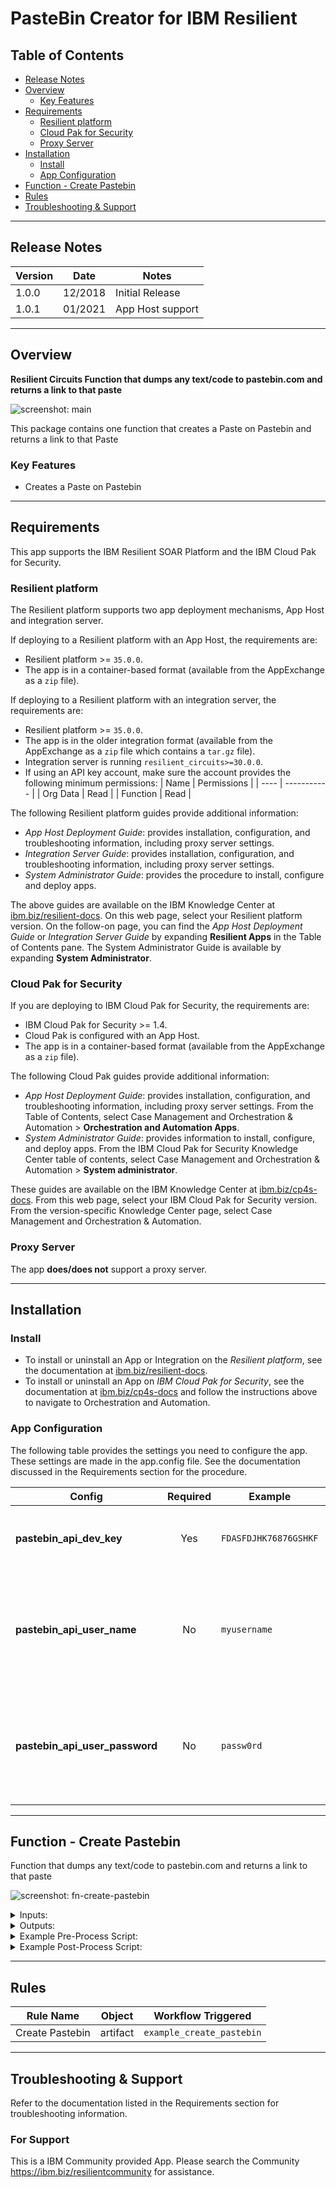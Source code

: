 <!--
  This README.md is generated by running:
  "resilient-sdk docgen -p fn_pastebin"

  It is best edited using a Text Editor with a Markdown Previewer. VS Code
  is a good example. Checkout https://guides.github.com/features/mastering-markdown/
  for tips on writing with Markdown

  If you make manual edits and run docgen again, a .bak file will be created

  Store any screenshots in the "doc/screenshots" directory and reference them like:
  ![screenshot: screenshot_1](./screenshots/screenshot_1.png)

  NOTE: If your app is available in the container-format only, there is no need to mention the integration server in this readme.
-->

# PasteBin Creator for IBM Resilient

## Table of Contents
- [Release Notes](#release-notes)
- [Overview](#overview)
  - [Key Features](#key-features)
- [Requirements](#requirements)
  - [Resilient platform](#resilient-platform)
  - [Cloud Pak for Security](#cloud-pak-for-security)
  - [Proxy Server](#proxy-server)
- [Installation](#installation)
  - [Install](#install)
  - [App Configuration](#app-configuration)
- [Function - Create Pastebin](#function---create-pastebin)
- [Rules](#rules)
- [Troubleshooting & Support](#troubleshooting--support)
---

## Release Notes
<!--
  Specify all changes in this release. Do not remove the release 
  notes of a previous release
-->
| Version | Date | Notes |
| ------- | ---- | ----- |
| 1.0.0 | 12/2018 | Initial Release |
| 1.0.1 | 01/2021 | App Host support |

---

## Overview
<!--
  Provide a high-level description of the function itself and its remote software or application.
  The text below is parsed from the "description" and "long_description" attributes in the setup.py file
-->
**Resilient Circuits Function that dumps any text/code to pastebin.com and returns a link to that paste**

 ![screenshot: main](./doc/screenshots/fn-create-pastebin.png)

This package contains one function that creates a Paste on Pastebin and returns a link to that Paste

### Key Features
<!--
  List the Key Features of the Integration
-->
* Creates a Paste on Pastebin

---

## Requirements
<!--
  List any Requirements 
-->
This app supports the IBM Resilient SOAR Platform and the IBM Cloud Pak for Security.

### Resilient platform
The Resilient platform supports two app deployment mechanisms, App Host and integration server.

If deploying to a Resilient platform with an App Host, the requirements are:
* Resilient platform >= `35.0.0`.
* The app is in a container-based format (available from the AppExchange as a `zip` file).

If deploying to a Resilient platform with an integration server, the requirements are:
* Resilient platform >= `35.0.0`.
* The app is in the older integration format (available from the AppExchange as a `zip` file which contains a `tar.gz` file).
* Integration server is running `resilient_circuits>=30.0.0`.
* If using an API key account, make sure the account provides the following minimum permissions: 
  | Name | Permissions |
  | ---- | ----------- |
  | Org Data | Read |
  | Function | Read |

The following Resilient platform guides provide additional information: 
* _App Host Deployment Guide_: provides installation, configuration, and troubleshooting information, including proxy server settings. 
* _Integration Server Guide_: provides installation, configuration, and troubleshooting information, including proxy server settings.
* _System Administrator Guide_: provides the procedure to install, configure and deploy apps. 

The above guides are available on the IBM Knowledge Center at [ibm.biz/resilient-docs](https://ibm.biz/resilient-docs). On this web page, select your Resilient platform version. On the follow-on page, you can find the _App Host Deployment Guide_ or _Integration Server Guide_ by expanding **Resilient Apps** in the Table of Contents pane. The System Administrator Guide is available by expanding **System Administrator**.

### Cloud Pak for Security
If you are deploying to IBM Cloud Pak for Security, the requirements are:
* IBM Cloud Pak for Security >= 1.4.
* Cloud Pak is configured with an App Host.
* The app is in a container-based format (available from the AppExchange as a `zip` file).

The following Cloud Pak guides provide additional information: 
* _App Host Deployment Guide_: provides installation, configuration, and troubleshooting information, including proxy server settings. From the Table of Contents, select Case Management and Orchestration & Automation > **Orchestration and Automation Apps**.
* _System Administrator Guide_: provides information to install, configure, and deploy apps. From the IBM Cloud Pak for Security Knowledge Center table of contents, select Case Management and Orchestration & Automation > **System administrator**.

These guides are available on the IBM Knowledge Center at [ibm.biz/cp4s-docs](https://ibm.biz/cp4s-docs). From this web page, select your IBM Cloud Pak for Security version. From the version-specific Knowledge Center page, select Case Management and Orchestration & Automation.

### Proxy Server
The app **does/does not** support a proxy server.

---

## Installation

### Install
* To install or uninstall an App or Integration on the _Resilient platform_, see the documentation at [ibm.biz/resilient-docs](https://ibm.biz/resilient-docs).
* To install or uninstall an App on _IBM Cloud Pak for Security_, see the documentation at [ibm.biz/cp4s-docs](https://ibm.biz/cp4s-docs) and follow the instructions above to navigate to Orchestration and Automation.

### App Configuration
The following table provides the settings you need to configure the app. These settings are made in the app.config file. See the documentation discussed in the Requirements section for the procedure.

| Config | Required | Example | Description |
| ------ | :------: | ------- | ----------- |
| **pastebin_api_dev_key** | Yes | `FDASFDJHK76876GSHKF` | *See the [Pastebin documentation](https://pastebin.com/faq) for instructions on how to set.* |
| **pastebin_api_user_name** | No | `myusername` | *See the [Pastebin documentation](https://pastebin.com/faq) for instructions on how to set. If not provided, cannot create Private Pastes* |
| **pastebin_api_user_password** | No | `passw0rd` | *See the [Pastebin documentation](https://pastebin.com/faq) for instructions on how to set. If not provided, cannot create Private Pastes* |


---

## Function - Create Pastebin
Function that dumps any text/code to pastebin.com and returns a link to that paste

 ![screenshot: fn-create-pastebin ](./doc/screenshots/fn-create-pastebin.png)

<details><summary>Inputs:</summary>
<p>

| Name | Type | Required | Example | Tooltip |
| ---- | :--: | :------: | ------- | ------- |
| `pastebin_code` | `text` | Yes | `print 'Hello World'` | This is the text that will be written inside your paste. |
| `pastebin_expiration` | `text` | No | `1H` | This sets the expiration date of your paste. |
| `pastebin_format` | `text` | No | `python` | This will be the syntax highlighting value |
| `pastebin_name` | `text` | No | `Output of Malware Sample` | This will be the name / title of your paste. |
| `pastebin_privacy` | `number` | No | `2` | This makes a paste public, unlisted or private. (Public = 0. Unlisted = 1. Private = 2) |

</p>
</details>

<details><summary>Outputs:</summary>
<p>

```python
results = {
  'success': True,
  'inputs': {
    'pastebin_code': ' example code here ',
    'pastebin_name': 'Example Name',
    'pastebin_format': 'python',
    'pastebin_privacy': 2,
    'pastebin_expiration': '1H'
  },
  'pastebin_link': 'https://pastebin.com/v3LqfKMx'
}
```

</p>
</details>

<details><summary>Example Pre-Process Script:</summary>
<p>

```python
# This is the text that will be written inside your paste
inputs.pastebin_code = """ example code here """

# This will be the name / title of your paste
inputs.pastebin_name = "Example Name"

# This will be the syntax highlighting value. Format codes, see here: https://pastebin.com/api
inputs.pastebin_format = "python"

# This makes a paste public, unlisted or private. (Public = 0, Unlisted = 1, Private = 2)
inputs.pastebin_privacy = 2

# This sets the expiration date of your paste. Expiration codes, see here: https://pastebin.com/api
inputs.pastebin_expiration = "1H"
```

</p>
</details>

<details><summary>Example Post-Process Script:</summary>
<p>

```python
if (results.success):
  noteText = """<br><b>Pastebin Created</b>
                <b>Name:</b> {0}
                <b>Link:</b> <a href='{1}'>{1}</a>""".format(results.inputs.pastebin_name, results.pastebin_link)
  incident.addNote(helper.createRichText(noteText))
```

</p>
</details>

---





## Rules
| Rule Name | Object | Workflow Triggered |
| --------- | ------ | ------------------ |
| Create Pastebin | artifact | `example_create_pastebin` |

---

## Troubleshooting & Support
Refer to the documentation listed in the Requirements section for troubleshooting information.

### For Support
This is a IBM Community provided App. Please search the Community https://ibm.biz/resilientcommunity for assistance.
